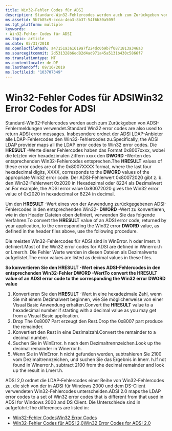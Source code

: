 ```yaml
---
title: Win32-Fehler Codes für ADSI
description: Standard-Win32-Fehlercodes werden auch zum Zurückgeben von ADSI-Fehlermeldungen verwendet.
ms.assetid: 5b7b85c9-ccca-4ea3-8b37-54f6b30a509f
ms.tgt_platform: multiple
keywords:
- Win32-Fehler Codes für ADSI
ms.topic: article
ms.date: 05/31/2018
ms.openlocfilehash: a47151a3a1619a7f224dc0b9b7f0871813a346a3
ms.sourcegitcommit: 2d531328b6ed82d4ad971a45a5131b430c5866f7
ms.translationtype: MT
ms.contentlocale: de-DE
ms.lasthandoff: 09/16/2019
ms.locfileid: "103707349"
---
```

# <a name="win32-error-codes-for-adsi"></a><span data-ttu-id="b32b4-104">Win32-Fehler Codes für ADSI</span><span class="sxs-lookup"><span data-stu-id="b32b4-104">Win32 Error Codes for ADSI</span></span>

<span data-ttu-id="b32b4-105">Standard-Win32-Fehlercodes werden auch zum Zurückgeben von ADSI-Fehlermeldungen verwendet.</span><span class="sxs-lookup"><span data-stu-id="b32b4-105">Standard Win32 error codes are also used to return ADSI error messages.</span></span> <span data-ttu-id="b32b4-106">Insbesondere ordnet der ADSI LDAP-Anbieter alle LDAP-Fehlercodes den Win32-Fehlercodes zu.</span><span class="sxs-lookup"><span data-stu-id="b32b4-106">Specifically, the ADSI LDAP provider maps all the LDAP error codes to Win32 error codes.</span></span> <span data-ttu-id="b32b4-107">Die **HRESULT** -Werte dieser Fehlercodes haben das Format 0x8007xxxx, wobei die letzten vier hexadezimalen Ziffern xxxx den **DWORD** -Werten des entsprechenden Win32-Fehlercodes entsprechen.</span><span class="sxs-lookup"><span data-stu-id="b32b4-107">The **HRESULT** values of these error codes are of the 0x8007XXXX format, where the last four hexadecimal digits, XXXX, corresponds to the **DWORD** values of the appropriate Win32 error code.</span></span> <span data-ttu-id="b32b4-108">Der ADSI-Fehlerwert 0x80072020 gibt z. b. den Win32-Fehlerwert 0x2020 in Hexadezimal oder 8224 als Dezimalwert an.</span><span class="sxs-lookup"><span data-stu-id="b32b4-108">For example, the ADSI error value 0x80072020 gives the Win32 error value of 0x2020 in hexadecimal or 8224 in decimal.</span></span>

<span data-ttu-id="b32b4-109">Um den **HRESULT** -Wert eines von der Anwendung zurückgegebenen ADSI-Fehlercodes in den entsprechenden Win32- **DWORD** -Wert zu konvertieren, wie in den Header Dateien oben definiert, verwenden Sie das folgende Verfahren.</span><span class="sxs-lookup"><span data-stu-id="b32b4-109">To convert the **HRESULT** value of an ADSI error code, returned by your application, to the corresponding the Win32 error **DWORD** value, as defined in the header files above, use the following procedure.</span></span>

<span data-ttu-id="b32b4-110">Die meisten Win32-Fehlercodes für ADSI sind in WinError. h oder lmerr. h definiert.</span><span class="sxs-lookup"><span data-stu-id="b32b4-110">Most of the Win32 error codes for ADSI are defined in Winerror.h or Lmerr.h.</span></span> <span data-ttu-id="b32b4-111">Die Fehler Werte werden in diesen Dateien als Dezimalwerte aufgelistet.</span><span class="sxs-lookup"><span data-stu-id="b32b4-111">The error values are listed as decimal values in these files.</span></span>

<span data-ttu-id="b32b4-112">**So konvertieren Sie den **HRESULT** -Wert eines ADSI-Fehlercodes in den entsprechenden Win32-Fehler **DWORD** -Wert**</span><span class="sxs-lookup"><span data-stu-id="b32b4-112">**To convert the **HRESULT** value of an ADSI error code to the corresponding the Win32 error **DWORD** value**</span></span>

1.  <span data-ttu-id="b32b4-113">Konvertieren Sie den **HRESULT** -Wert in eine hexadezimale Zahl, wenn Sie mit einem Dezimalwert beginnen, wie Sie möglicherweise von einer Visual Basic Anwendung erhalten.</span><span class="sxs-lookup"><span data-stu-id="b32b4-113">Convert the **HRESULT** value to a hexadecimal number if starting with a decimal value as you may get from a Visual Basic application.</span></span>
2.  <span data-ttu-id="b32b4-114">Drop The 0x8007 Part erzeugt den Rest.</span><span class="sxs-lookup"><span data-stu-id="b32b4-114">Drop the 0x8007 part produce the remainder.</span></span>
3.  <span data-ttu-id="b32b4-115">Konvertiert den Rest in eine Dezimalzahl.</span><span class="sxs-lookup"><span data-stu-id="b32b4-115">Convert the remainder to a decimal number.</span></span>
4.  <span data-ttu-id="b32b4-116">Suchen Sie in WinError. h nach dem Dezimaltrennzeichen.</span><span class="sxs-lookup"><span data-stu-id="b32b4-116">Look up the decimal remainder in Winerror.h.</span></span>
5.  <span data-ttu-id="b32b4-117">Wenn Sie in WinError. h nicht gefunden werden, subtrahieren Sie 2100 vom Dezimaltrennzeichen, und suchen Sie das Ergebnis in lmerr. h.</span><span class="sxs-lookup"><span data-stu-id="b32b4-117">If not found in Winerror.h, subtract 2100 from the decimal remainder and look up the result in Lmerr.h.</span></span>

<span data-ttu-id="b32b4-118">ADSI 2,0 ordnet die LDAP-Fehlercodes einer Reihe von Win32-Fehlercodes zu, die sich von der in ADSI für Windows 2000 und dem DS-Client verwendeten Win32-Fehlercodes unterscheiden.</span><span class="sxs-lookup"><span data-stu-id="b32b4-118">ADSI 2.0 maps the LDAP error codes to a set of Win32 error codes that is different from that used in ADSI for Windows 2000 and DS Client.</span></span> <span data-ttu-id="b32b4-119">Die Unterschiede sind in aufgeführt:</span><span class="sxs-lookup"><span data-stu-id="b32b4-119">The differences are listed in:</span></span>

-   [<span data-ttu-id="b32b4-120">Win32-Fehler Codes</span><span class="sxs-lookup"><span data-stu-id="b32b4-120">Win32 Error Codes</span></span>](win32-error-codes.md)
-   [<span data-ttu-id="b32b4-121">Win32-Fehler Codes für ADSI 2,0</span><span class="sxs-lookup"><span data-stu-id="b32b4-121">Win32 Error Codes for ADSI 2.0</span></span>](win32-error-codes-for-adsi-2-0.md)

 

 




